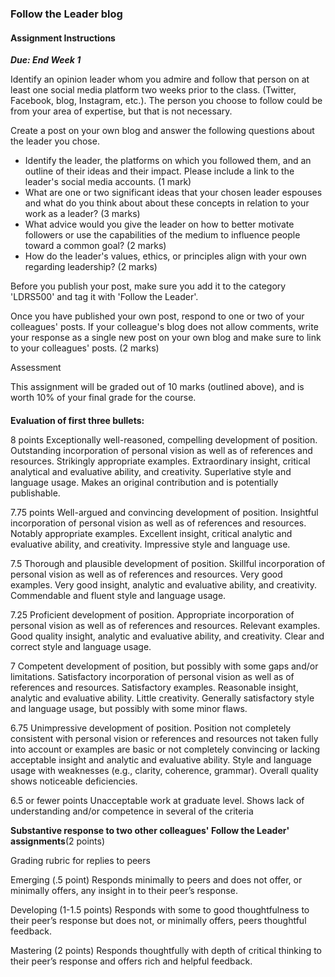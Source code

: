 ### Follow the Leader blog

#### Assignment Instructions

_**Due: End Week 1**_

Identify an opinion leader whom you admire and follow that person on at least one social media platform two weeks prior to the class. \(Twitter, Facebook, blog, Instagram, etc.\). The person you choose to follow could be from your area of expertise, but that is not necessary.

Create a post on your own blog and answer the following questions about the leader you chose.

* Identify the leader, the platforms on which you followed them, and an outline of their ideas and their impact. Please include a link to the leader's social media accounts. \(1 mark\)
* What are one or two significant ideas that your chosen leader espouses and what do you think about about these concepts in relation to your work as a leader? \(3 marks\)
* What advice would you give the leader on how to better motivate followers or use the capabilities of the medium to influence people toward a common goal? \(2 marks\)
* How do the leader's values, ethics, or principles align with your own regarding leadership? \(2 marks\)

Before you publish your post, make sure you add it to the category 'LDRS500' and tag it with 'Follow the Leader'.

Once you have published your own post, respond to one or two of your colleagues' posts. If your colleague's blog does not allow comments, write your response as a single new post on your own blog and make sure to link to your colleagues' posts. \(2 marks\)

Assessment

This assignment will be graded out of 10 marks \(outlined above\), and is worth 10% of your final grade for the course.

#### 

**Evaluation of first three bullets:**

8 points Exceptionally well-reasoned, compelling development of position. Outstanding incorporation of personal vision as well as of references and resources. Strikingly appropriate examples. Extraordinary insight, critical analytical and evaluative ability, and creativity. Superlative style and language usage. Makes an original contribution and is potentially publishable.

7.75 points Well-argued and convincing development of position. Insightful incorporation of personal vision as well as of references and resources. Notably appropriate examples. Excellent insight, critical analytic and evaluative ability, and creativity. Impressive style and language use.

7.5 Thorough and plausible development of position. Skillful incorporation of personal vision as well as of references and resources. Very good examples. Very good insight, analytic and evaluative ability, and creativity. Commendable and fluent style and language usage.

7.25 Proficient development of position. Appropriate incorporation of personal vision as well as of references and resources. Relevant examples. Good quality insight, analytic and evaluative ability, and creativity. Clear and correct style and language usage.

7 Competent development of position, but possibly with some gaps and/or limitations. Satisfactory incorporation of personal vision as well as of references and resources. Satisfactory examples. Reasonable insight, analytic and evaluative ability. Little creativity. Generally satisfactory style and language usage, but possibly with some minor flaws.

6.75 Unimpressive development of position. Position not completely consistent with personal vision or references and resources not taken fully into account or examples are basic or not completely convincing or lacking acceptable insight and analytic and evaluative ability. Style and language usage with weaknesses \(e.g., clarity, coherence, grammar\). Overall quality shows noticeable deficiencies.

6.5 or fewer points Unacceptable work at graduate level. Shows lack of understanding and/or competence in several of the criteria

**Substantive response to two other colleagues' Follow the Leader' assignments**\(2 points\)

Grading rubric for replies to peers

Emerging \(.5 point\) Responds minimally to peers and does not offer, or minimally offers, any insight in to their peer’s response.

Developing \(1-1.5 points\) Responds with some to good thoughtfulness to their peer’s response but does not, or minimally offers, peers thoughtful feedback.

Mastering \(2 points\) Responds thoughtfully with depth of critical thinking to their peer’s response and offers rich and helpful feedback.

